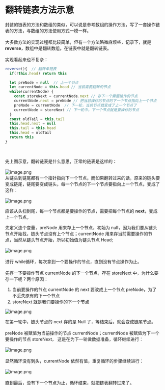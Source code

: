 # 翻转链表方法示意
封装的链表的方法和数组的类似，可以说是参考数组的操作方法，写了一套操作链表的方法，与数组的方法使用方式一模一样。<br />
<br />大多数方法的实现过程都比较简单，但有一个方法略微麻烦些，记录下，就是 **reverse**，数组中是翻转数组，在链表中就是翻转链表。<br />
<br />实现看起来也不复杂：<br />

```javascript
reverse(){  // 翻转单链表
  if(!this.head) return this
  
  let preNode = null  // 上一个节点
  let currentNode = this.head // 当前需要翻转的节点
  while(currentNode) {
    const storeNext = currentNode.next // 存下一个需要操作的节点
    currentNode.next = preNode // 把当前操作的节点的下一个节点指向上一个节点
    preNode = currentNode  // 下一轮，当前节点就变成了上一个节点了
    currentNode = storeNext // 下一轮中，下一个节点就是要操作的节点
  }
  const oldTail = this.tail
  this.head.next = null 
  this.tail = this.head
  this.head = oldTail
  return this
}
```

<br />


先上图示意，翻转链表是什么意思，正常的链表是这样的：<br />
<br />![image.png](https://cdn.nlark.com/yuque/0/2020/png/150099/1595257594121-9b22972a-b2f9-4713-a088-73adc28ea6eb.png#align=left&display=inline&height=105&margin=%5Bobject%20Object%5D&name=image.png&originHeight=210&originWidth=1052&size=17282&status=done&style=none&width=526)<br />从链头到链尾都有一个指针指向下一个节点，而如果翻转过来的话，原来的链头要变成链尾，链尾要变成链头，每一个节点的下一个节点要指向上一个节点，变成了这样：<br />
<br />![image.png](https://cdn.nlark.com/yuque/0/2020/png/150099/1595257700579-4449a93a-a6ce-458d-b8ec-36c56d6c2e98.png#align=left&display=inline&height=89&margin=%5Bobject%20Object%5D&name=image.png&originHeight=178&originWidth=1040&size=17691&status=done&style=none&width=520)

应该从头扫到尾，每一个节点都是要操作的节点，需要把每个节点的 **next**，变成上一个节点。

先定义连个变量，preNode 用来存上一个节点，初始为 null，因为我们要从链头节点开始找，链头节点没有上个节点；currentNode 用来存当前需要操作的节点，当然从链头节点开始，所以初始值为链头节点 Head;<br />
<br />![image.png](https://cdn.nlark.com/yuque/0/2020/png/150099/1595258050232-61171837-b969-4911-b45c-09990b7a68a7.png#align=left&display=inline&height=119&margin=%5Bobject%20Object%5D&name=image.png&originHeight=238&originWidth=1176&size=20698&status=done&style=none&width=588)<br />
<br />进行 while循环，每次拿到一个要操作的节点，直到没有节点操作为止。<br />
<br />先存一下要操作节点 currentNode 的下一个节点，存在 storeNext 中，为什么要存一下呢？两个原因：

1. 当前要操作的节点 currentNode 的 next 要改成上一个节点 preNode，为了不丢失原有的下一个节点
1. storeNext 就是我们要操作的下一个节点



![image.png](https://cdn.nlark.com/yuque/0/2020/png/150099/1595258357396-68710197-ec66-47ca-ba06-9a13b85547fb.png#align=left&display=inline&height=180&margin=%5Bobject%20Object%5D&name=image.png&originHeight=360&originWidth=1168&size=29579&status=done&style=none&width=584)

在第一轮中，链头节点的 next 存的是 Null 了，等结束后，就会变成链尾节点。<br />
<br />preNode 被赋值为当前操作的节点 currentNode；currentNode 被赋值为下一个要操作的节点 storeNext，  这是在为下一轮做数据准备，循环继续进行：<br />
<br />![image.png](https://cdn.nlark.com/yuque/0/2020/png/150099/1595258651766-850a42b1-55b8-4c55-a765-6e5bfeb342ce.png#align=left&display=inline&height=197&margin=%5Bobject%20Object%5D&name=image.png&originHeight=394&originWidth=1214&size=31799&status=done&style=none&width=607)<br />
<br />显然循环没有到头，currentNode 依然有值，重复循环的步骤继续进行：<br />
<br />![image.png](https://cdn.nlark.com/yuque/0/2020/png/150099/1595258778699-1fd4d0c5-3e43-4034-999c-5b4e4df06280.png)<br />
<br />直到最后，没有下一个节点为止，循环结束，就把链表翻转过来了。<br />
<br />
<br />

